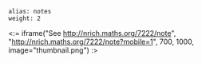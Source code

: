 ````
alias: notes
weight: 2
````

<:= iframe("See http://nrich.maths.org/7222/note", "http://nrich.maths.org/7222/note?mobile=1", 700, 1000, image="thumbnail.png") :>